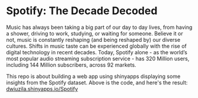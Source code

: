 # Spotify: The Decade Decoded

Music has always been taking a big part of our day to day lives, from having a shower, driving to work, studying, or waiting for someone. Believe it or not, music is constantly reshaping (and being reshaped by) our diverse cultures. Shifts in music taste can be experienced globally with the rise of digital technology in recent decades. Today, Spotify alone - as the world’s most popular audio streaming subscription service - has 320 Million users, including 144 Million subscribers, across 92 markets.

This repo is about building a web app using shinyapps displaying some insights from the Spotify dataset. Above is the code, and here's the result: [dwiuzila.shinyapps.io/Spotify](https://dwiuzila.shinyapps.io/Spotify/)
